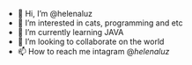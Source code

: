 - 👋 Hi, I’m @helenaluz
- 👀 I’m interested in cats, programming and etc
- 🌱 I’m currently learning JAVA
- 💞️ I’m looking to collaborate on the world
- 📫 How to reach me intagram @_helenaluz_

<!---
helenaluz/helenaluz is a ✨ special ✨ repository because its `README.md` (this file) appears on your GitHub profile.
You can click the Preview link to take a look at your changes.
--->
